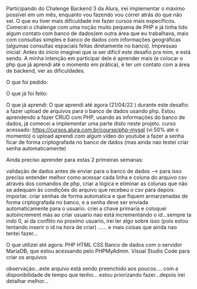 Participando do Chalenge Backend 3 da Alura, irei implementar o máximo possível em um mês, enquanto vou
fazendo vou correr atrás do que não sei. O que eu tiver mais dificuldade irei fazer cursos mais específicos. 
Comecei o chalenge com uma noção muito pequena de PHP e já tinha tido algum contato com banco de dados(em outra área que eu trabalhava,
mais com consultas simples e banco de dados com informações geográficas (algumas consultas espaciais feitas diretamente no banco).
Impressao inicial: Antes do início imaginei que ia ser dificil este desafio pra mim, e está sendo. A minha intenção em participar dele é aprender mais (e colocar o php que já  aprendi até o momento em prática), é ter um contato com a área de backend, ver as dificuldades. 

O que foi pedido:





O que já foi feito:



O que já aprendi:
O que aprendi até agora (21/04/22 ) durante este desafio: a fazer upload de arquivos para o banco de dados usando php. Estou
aprendendo a fazer CRUD com PHP, usando as informações do banco de dados, já comecei a implementar uma parte disto neste projeto.
curso acessado: https://cursos.alura.com.br/course/php-mysql (vi 50% até o momento)
o upload aprendi com algum vídeo do youtube 
a fazer a senha ficar de forma criptografada no banco de dados (mas ainda nao testei criar senha automaticamente)



Ainda preciso aprender para estas 2 primeiras semanas:

validação de dados antes de enviar para o banco de dados --> para isso preciso entender melhor como acessar cada linha e coluna do arquivo csv através dos comandos de php, criar a lógica e eliminar as colunas que não se adequam às condições do arquivo que recebeu o csv para depois importar.
criar senhas de forma automatica e que fiquem armarzenadas de forma criptografada no banco, e a senha deve ser enviada automaticamente para o usuario.
criei a chave primaria e coloquei autoincrement mas ao criar usuario nao está incrementando o id...sempre ta indo 0, ai da conflito no proximo usuario, irei ler algo sobre isso (pois estou tentando inserir o id na hora de criar)
...... e mais coisas que ainda nao tentei fazer...



O que utilizei até agora:
PHP
HTML
CSS
Banco de dados com o servidor  MariaDB, que estou acessando pelo PHPMyAdmin.
Visual Studio Code para criar os arquivos

 observação...este arquivo está sendo preenchido aos poucos.... com a disponibilidade de tempo que tenho... estou priorizando fazer...depois irei detalhar melhor...








